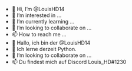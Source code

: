 - 👋 Hi, I’m @LouisHD14
- 👀 I’m interested in ...
- 🌱 I’m currently learning ...
- 💞️ I’m looking to collaborate on ...
- 📫 How to reach me ...
- 👋 Hallo, ich bin der  @LouisHD14
- 🌱 Ich lerne derzeit Python.
- 💞️ I’m looking to collaborate on ...
- 📫 Du findest mich auf Discord Louis_HD#1230
<!---
LouisHD14/LouisHD14 is a ✨ special ✨ repository because its `README.md` (this file) appears on your GitHub profile.
You can click the Preview link to take a look at your changes.
--->
